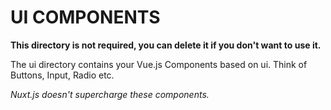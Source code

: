 # UI COMPONENTS

**This directory is not required, you can delete it if you don't want to use it.**

The ui directory contains your Vue.js Components based on ui. Think of Buttons, Input, Radio etc.

_Nuxt.js doesn't supercharge these components._
